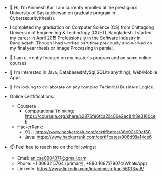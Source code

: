 - 👋 Hi, I’m Animesh Kar. I am currently enrolled at the prestigious University of Saskatchewan on graduate program in Cybersecurity(thesis).
- I completed my graduation on Computer Science (CS) from Chittagong University of Engineering & Technology (CUET), Bangladesh. 
I started my career in April 2015 Professionally in the Software Industry in Bangladesh. Though I had worked part time previously and worked on my final year thesis on Image Processing in paralel.
- 🌱 I am currently focused on my master's program and on some online courses.
- 👀 I’m interested in Java, Databases(MySql,SQLite anything), Web/Mobile Apps.
- 💞️ I’m looking to collaborate on any complex Technical Business Logics.
- Online Certfifications:
  - Coursera
      - Computational Thinking: https://coursera.org/share/a2876fe6fca20c06e2ec84f3e3160ce6
  - HackerRank:
      - SQL: https://www.hackerrank.com/certificates/36c92b90ef58
      - Java: https://www.hackerrank.com/certificates/906d98a14ce6

- 📫 Feel free to reach me on the followings:
  - Email: anicse0904071@gmail.com 
  - Phone: +1 3063215764 (primary), +880 1687479074(WhatsApp) 
  - LinkedIn: https://www.linkedin.com/in/animesh-kar-56013ba8/

<!---
ani0904071/ani0904071 is a ✨ special ✨ repository because its `README.md` (this file) appears on your GitHub profile.
You can click the Preview link to take a look at your changes.
--->
